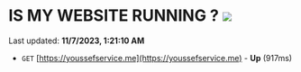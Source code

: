 # IS MY WEBSITE RUNNING ? [![](https://img.shields.io/static/v1?label=Sponsor&message=%E2%9D%A4&logo=GitHub&color=%23fe8e86)](https://github.com/sponsors/<username>)

Last updated: **11/7/2023, 1:21:10 AM**

- `GET` [https://youssefservice.me](https://youssefservice.me) - **Up** (917ms)
